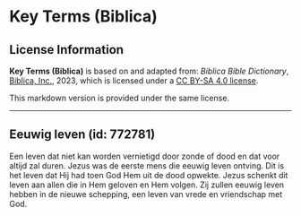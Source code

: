 # Key Terms (Biblica)

## License Information

**Key Terms (Biblica)** is based on and adapted from: _Biblica Bible Dictionary_, [Biblica, Inc.](https://www.biblica.com/), 2023, which is licensed under a [CC BY-SA 4.0 license](https://creativecommons.org/licenses/by-sa/4.0/legalcode.en).

This markdown version is provided under the same license.



--------------------------------

## Eeuwig leven (id: 772781)

Een leven dat niet kan worden vernietigd door zonde of dood en dat voor altijd zal duren. Jezus was de eerste mens die eeuwig leven ontving. Dit is het leven dat Hij had toen God Hem uit de dood opwekte. Jezus schenkt dit leven aan allen die in Hem geloven en Hem volgen. Zij zullen eeuwig leven hebben in de nieuwe schepping, een leven van vrede en vriendschap met God.


